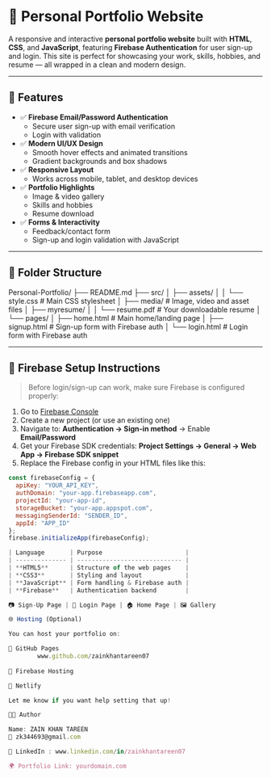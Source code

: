 # 💼 Personal Portfolio Website

A responsive and interactive **personal portfolio website** built with **HTML**, **CSS**, and **JavaScript**, featuring **Firebase Authentication** for user sign-up and login. This site is perfect for showcasing your work, skills, hobbies, and resume — all wrapped in a clean and modern design.

---

## 🚀 Features

- ✅ **Firebase Email/Password Authentication**
  - Secure user sign-up with email verification
  - Login with validation
- ✅ **Modern UI/UX Design**
  - Smooth hover effects and animated transitions
  - Gradient backgrounds and box shadows
- ✅ **Responsive Layout**
  - Works across mobile, tablet, and desktop devices
- ✅ **Portfolio Highlights**
  - Image & video gallery
  - Skills and hobbies
  - Resume download
- ✅ **Forms & Interactivity**
  - Feedback/contact form
  - Sign-up and login validation with JavaScript

---

## 📁 Folder Structure

Personal-Portfolio/
├── README.md
├── src/
│ ├── assets/
│ │ └── style.css # Main CSS stylesheet
│ ├── media/ # Image, video and asset files
│ ├── myresume/
│ │ └── resume.pdf # Your downloadable resume
│ └── pages/
│ ├── home.html # Main home/landing page
│ ├── signup.html # Sign-up form with Firebase auth
│ └── login.html # Login form with Firebase auth


---

## 🔧 Firebase Setup Instructions

> Before login/sign-up can work, make sure Firebase is configured properly:

1. Go to [Firebase Console](https://console.firebase.google.com/)
2. Create a new project (or use an existing one)
3. Navigate to:
   **Authentication → Sign-in method** → Enable **Email/Password**
4. Get your Firebase SDK credentials:
   **Project Settings → General → Web App → Firebase SDK snippet**
5. Replace the Firebase config in your HTML files like this:

```js
const firebaseConfig = {
  apiKey: "YOUR_API_KEY",
  authDomain: "your-app.firebaseapp.com",
  projectId: "your-app-id",
  storageBucket: "your-app.appspot.com",
  messagingSenderId: "SENDER_ID",
  appId: "APP_ID"
};
firebase.initializeApp(firebaseConfig);

| Language       | Purpose                       |
| -------------- | ----------------------------- |
| **HTML5**      | Structure of the web pages    |
| **CSS3**       | Styling and layout            |
| **JavaScript** | Form handling & Firebase auth |
| **Firebase**   | Authentication backend        |

📷 Sign-Up Page | 🔐 Login Page | 🏠 Home Page | 🖼️ Gallery

🌐 Hosting (Optional)

You can host your portfolio on:

🔗 GitHub Pages
        www.github.com/zainkhantareen07
    
🔗 Firebase Hosting

🔗 Netlify

Let me know if you want help setting that up!

🧑‍💻 Author

Name: ZAIN KHAN TAREEN
📧 zk344693@gmail.com

🔗 LinkedIn : www.linkedin.com/in/zainkhantareen07

🌍 Portfolio Link: yourdomain.com